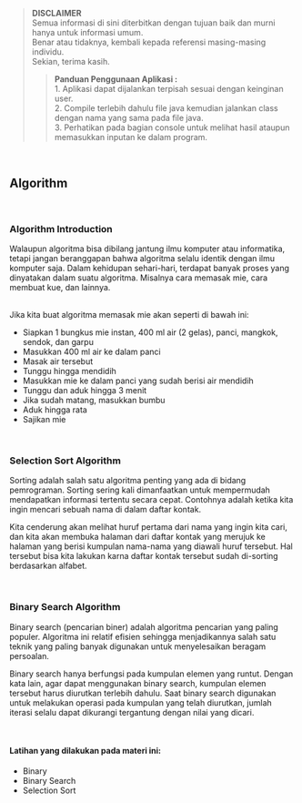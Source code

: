 >**DISCLAIMER**\
>Semua informasi di sini diterbitkan dengan tujuan baik dan murni hanya untuk informasi umum.\
>Benar atau tidaknya, kembali kepada referensi masing-masing individu.\
>Sekian, terima kasih.
>
>>**Panduan Penggunaan Aplikasi :**\
>		1. Aplikasi dapat dijalankan terpisah sesuai dengan keinginan user.\
>		2. Compile terlebih dahulu file java kemudian jalankan class dengan nama yang sama pada file java.\
>		3. Perhatikan pada bagian console untuk melihat hasil ataupun memasukkan inputan ke dalam program.

&nbsp;
## Algorithm

&nbsp;
### Algorithm Introduction
Walaupun algoritma bisa dibilang jantung ilmu komputer atau informatika, tetapi jangan beranggapan bahwa algoritma selalu identik dengan ilmu komputer saja. Dalam kehidupan sehari-hari, terdapat banyak proses yang dinyatakan dalam suatu algoritma. Misalnya cara memasak mie, cara membuat kue, dan lainnya.

\
Jika kita buat algoritma memasak mie akan seperti di bawah ini:
- Siapkan 1 bungkus mie instan, 400 ml air (2 gelas), panci, mangkok, sendok, dan garpu
- Masukkan 400 ml air ke dalam panci
- Masak air tersebut
- Tunggu hingga mendidih
- Masukkan mie ke dalam panci yang sudah berisi air mendidih
- Tunggu dan aduk hingga 3 menit
- Jika sudah matang, masukkan bumbu
- Aduk hingga rata
- Sajikan mie

&nbsp;
### Selection Sort Algorithm
Sorting adalah salah satu algoritma penting yang ada di bidang pemrograman. Sorting sering kali dimanfaatkan untuk mempermudah mendapatkan informasi tertentu secara cepat. Contohnya adalah ketika kita ingin mencari sebuah nama di dalam daftar kontak.

Kita cenderung akan melihat huruf pertama dari nama yang ingin kita cari, dan kita akan membuka halaman dari daftar kontak yang merujuk ke halaman yang berisi kumpulan nama-nama yang diawali huruf tersebut. Hal tersebut bisa kita lakukan karna daftar kontak tersebut sudah di-sorting berdasarkan alfabet.

&nbsp;
### Binary Search Algorithm
Binary search (pencarian biner) adalah algoritma pencarian yang paling populer. Algoritma ini relatif efisien sehingga menjadikannya salah satu teknik yang paling banyak digunakan untuk menyelesaikan beragam persoalan. 

Binary search hanya berfungsi pada kumpulan elemen yang runtut. Dengan kata lain, agar dapat menggunakan binary search, kumpulan elemen tersebut harus diurutkan terlebih dahulu. Saat binary search digunakan untuk melakukan operasi pada kumpulan yang telah diurutkan, jumlah iterasi selalu dapat dikurangi tergantung dengan nilai yang dicari.

&nbsp;
#### Latihan yang dilakukan pada materi ini:
- Binary
- Binary Search
- Selection Sort

&nbsp;
